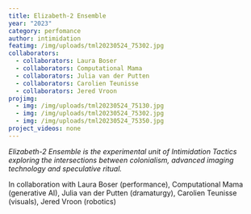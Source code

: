 ```yaml
---
title: Elizabeth-2 Ensemble
year: "2023"
category: perfomance
author: intimidation
featimg: /img/uploads/tml20230524_75302.jpg
collaborators:
  - collaborators: Laura Boser
  - collaborators: Computational Mama
  - collaborators: Julia van der Putten
  - collaborators: Carolien Teunisse
  - collaborators: Jered Vroon
projimg:
  - img: /img/uploads/tml20230524_75130.jpg
  - img: /img/uploads/tml20230524_75302.jpg
  - img: /img/uploads/tml20230524_75350.jpg
project_videos: none
---
```


_Elizabeth-2 Ensemble is the experimental unit of Intimidation Tactics exploring the intersections between colonialism, advanced imaging technology and speculative ritual._

In collaboration with Laura Boser (performance), C﻿omputational Mama (generative AI), Julia van der Putten (dramaturgy), Carolien Teunisse (visuals), Jered Vroon (robotics)
